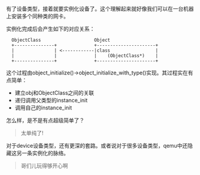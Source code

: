有了设备类型，接着就要实例化设备了。这个理解起来就好像我们可以在一台机器上安装多个同种类的网卡。

实例化完成后会产生如下的对应关系：

```
  ObjectClass                    Object
  +---------------+              +----------------------+
  |               | <------------|class                 |
  |               |              |    (ObjectClass*)    |
  +---------------+              +----------------------+
```

这个过程由object_initialize()->object_initialize_with_type()实现。其过程实在有点简单：

  * 建立obj和ObjectClass之间的关联
  * 递归调用父类型的instance_init
  * 调用自己的instance_init

怎么样，是不是有点超级简单了？

> 太单纯了!

对于device设备类型，还有更深的套路。或者说对于很多设备类型，qemu中还隐藏这另一条实例化的脉络。

> 哥们儿玩得够开心啊
